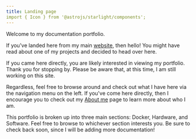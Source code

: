```yaml
---
title: Landing page
import { Icon } from '@astrojs/starlight/components';
---
```


Welcome to my documentation portfolio.

If you've landed here from my main [website](https://www.jccpalmer.com), then hello! You might have read about one of my projects and decided to head over here.

If you came here directly, you are likely interested in viewing my portfolio. Thank you for stopping by. Please be aware that, at this time, I am still working on this site.

Regardless, feel free to browse around and check out what I have here via the navigation menu on the left. If you've come here directly, then I encourage you to check out my [About me](about/about-me) page to learn more about who I am.

This portfolio is broken up into three main sections: Docker, Hardware, and Software. Feel free to browse to whichever section interests you. Be sure to check back soon, since I will be adding more documentation!